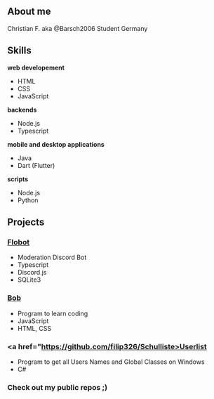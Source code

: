 ## __About me__
Christian F. aka  @Barsch2006
Student Germany

## __Skills__
__web developement__
- HTML
- CSS
- JavaScript

__backends__
- Node.js
- Typescript

__mobile and desktop applications__
- Java
- Dart (Flutter)

__scripts__
- Node.js
- Python

## __Projects__
  ### <a href="https://github.com/Mickhat/FloBot/">Flobot</a>
  - Moderation Discord Bot
  - Typescript
  - Discord.js
  - SQLite3
  ### <a href="https://github.com/filip326/bob/">Bob</a>
  - Program to learn coding
  - JavaScript
  - HTML, CSS
  ### <a href="https://github.com/filip326/Schulliste>Userlist</a>
  - Program to get all Users Names and Global Classes on Windows
  - C#
  ### Check out my public repos ;)
